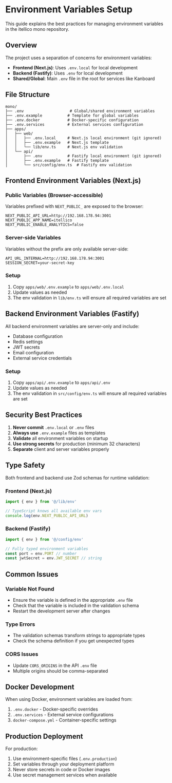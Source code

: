 # Environment Variables Setup

This guide explains the best practices for managing environment variables in the itellico mono repository.

## Overview

The project uses a separation of concerns for environment variables:

- **Frontend (Next.js)**: Uses `.env.local` for local development
- **Backend (Fastify)**: Uses `.env` for local development
- **Shared/Global**: Main `.env` file in the root for services like Kanboard

## File Structure

```
mono/
├── .env                    # Global/shared environment variables
├── .env.example           # Template for global variables
├── .env.docker            # Docker-specific configuration
├── .env.services          # External services configuration
├── apps/
│   ├── web/
│   │   ├── .env.local     # Next.js local environment (git ignored)
│   │   ├── .env.example   # Next.js template
│   │   └── lib/env.ts     # Next.js env validation
│   └── api/
│       ├── .env           # Fastify local environment (git ignored)
│       ├── .env.example   # Fastify template
│       └── src/config/env.ts  # Fastify env validation
```

## Frontend Environment Variables (Next.js)

### Public Variables (Browser-accessible)
Variables prefixed with `NEXT_PUBLIC_` are exposed to the browser:

```env
NEXT_PUBLIC_API_URL=http://192.168.178.94:3001
NEXT_PUBLIC_APP_NAME=itellico
NEXT_PUBLIC_ENABLE_ANALYTICS=false
```

### Server-side Variables
Variables without the prefix are only available server-side:

```env
API_URL_INTERNAL=http://192.168.178.94:3001
SESSION_SECRET=your-secret-key
```

### Setup
1. Copy `apps/web/.env.example` to `apps/web/.env.local`
2. Update values as needed
3. The env validation in `lib/env.ts` will ensure all required variables are set

## Backend Environment Variables (Fastify)

All backend environment variables are server-only and include:

- Database configuration
- Redis settings
- JWT secrets
- Email configuration
- External service credentials

### Setup
1. Copy `apps/api/.env.example` to `apps/api/.env`
2. Update values as needed
3. The env validation in `src/config/env.ts` will ensure all required variables are set

## Security Best Practices

1. **Never commit** `.env.local` or `.env` files
2. **Always use** `.env.example` files as templates
3. **Validate** all environment variables on startup
4. **Use strong secrets** for production (minimum 32 characters)
5. **Separate** client and server variables properly

## Type Safety

Both frontend and backend use Zod schemas for runtime validation:

### Frontend (Next.js)
```typescript
import { env } from '@/lib/env'

// TypeScript knows all available env vars
console.log(env.NEXT_PUBLIC_API_URL)
```

### Backend (Fastify)
```typescript
import { env } from '@/config/env'

// Fully typed environment variables
const port = env.PORT // number
const jwtSecret = env.JWT_SECRET // string
```

## Common Issues

### Variable Not Found
- Ensure the variable is defined in the appropriate `.env` file
- Check that the variable is included in the validation schema
- Restart the development server after changes

### Type Errors
- The validation schemas transform strings to appropriate types
- Check the schema definition if you get unexpected types

### CORS Issues
- Update `CORS_ORIGINS` in the API `.env` file
- Multiple origins should be comma-separated

## Docker Development

When using Docker, environment variables are loaded from:
1. `.env.docker` - Docker-specific overrides
2. `.env.services` - External service configurations
3. `docker-compose.yml` - Container-specific settings

## Production Deployment

For production:
1. Use environment-specific files (`.env.production`)
2. Set variables through your deployment platform
3. Never store secrets in code or Docker images
4. Use secret management services when available